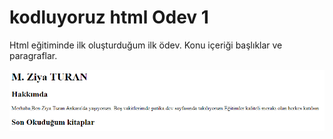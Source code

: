# kodluyoruz html Odev 1
Html eğitiminde ilk oluşturduğum ilk ödev. 
Konu içeriği başlıklar ve paragraflar.

![proje resmi](https://github.com/mehmetziyaturan/htmlodev1/blob/main/img/png4.PNG)